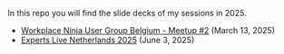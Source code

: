 In this repo you will find the slide decks of my sessions in 2025.

* [Workplace Ninja User Group Belgium - Meetup #2](https://www.meetup.com/wpninjasbe/events/306260092/) (March 13, 2025)
* [Experts Live Netherlands 2025](https://www.expertslive.nl) (June 3, 2025)
